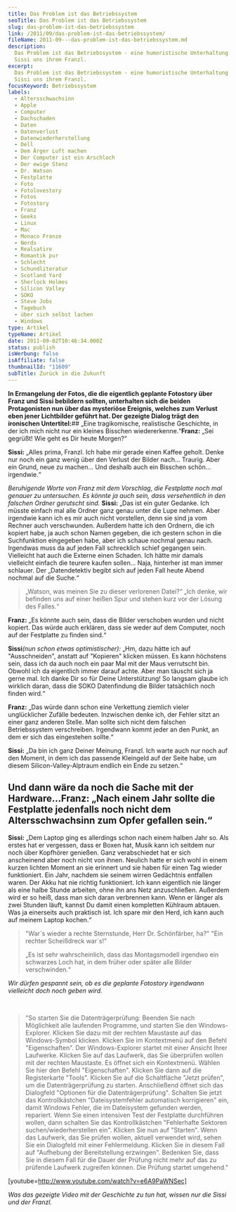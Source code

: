 ```yaml
---
title: Das Problem ist das Betriebssystem
seoTitle: Das Problem ist das Betriebssystem
slug: das-problem-ist-das-betriebssystem
link: /2011/09/das-problem-ist-das-betriebssystem/
fileName: 2011-09---das-problem-ist-das-betriebssystem.md
description:
  Das Problem ist das Betriebssystem - eine humoristische Unterhaltung zwischen
  Sissi uns ihrem Franzl.
excerpt:
  Das Problem ist das Betriebssystem - eine humoristische Unterhaltung zwischen
  Sissi uns ihrem Franzl.
focusKeyword: Betriebssystem
labels:
  - Altersschwachsinn
  - Apple
  - Computer
  - Dachschaden
  - Daten
  - Datenverlust
  - Datenwiederherstellung
  - Dell
  - Dem Ärger Luft machen
  - Der Computer ist ein Arschloch
  - Der ewige Stenz
  - Dr. Watson
  - Festplatte
  - Foto
  - Fotolovestory
  - Fotos
  - Fotostory
  - Franz
  - Geeks
  - Linux
  - Mac
  - Monaco Franze
  - Nerds
  - Realsatire
  - Romantik pur
  - Schlecht
  - Schundliteratur
  - Scotland Yard
  - Sherlock Holmes
  - Silicon Valley
  - SOKO
  - Steve Jobs
  - Tagebuch
  - über sich selbst lachen
  - Windows
type: Artikel
typeName: Artikel
date: 2011-09-02T10:46:34.000Z
status: publish
isWerbung: false
isAffiliate: false
thumbnailId: "11609"
subTitle: Zurück in die Zukunft
---
```


<strong>In Ermangelung der Fotos, die die eigentlich geplante Fotostory über
Franz und Sissi bebildern sollten, unterhalten sich die beiden Protagonisten nun
über das mysteriöse Ereignis, welches zum Verlust eben jener Lichtbilder geführt
hat. </strong><strong>Der gezeigte Dialog trägt den ironischen
Untertitel:</strong>## „Eine tragikomische, realistische Geschichte, in der ich
mich nicht nur ein kleines Bisschen wiedererkenne.“<strong>Franz:</strong> „Sei
gegrüßt! Wie geht es Dir heute Morgen?“

<strong>Sissi:</strong> „Alles prima, Franzl. Ich habe mir gerade einen Kaffee
geholt. Denke nur noch ein ganz wenig über den Verlust der Bilder nach...
Traurig. Aber ein Grund, neue zu machen... Und deshalb auch ein Bisschen schön…
irgendwie.“

<em>Beruhigende Worte von Franz mit dem Vorschlag, die Festplatte noch mal
genauer zu untersuchen. Es könnte ja auch sein, dass versehentlich in den
falschen Ordner gerutscht sind. </em><strong>Sissi:</strong> „Das ist ein guter
Gedanke. Ich müsste einfach mal alle Ordner ganz genau unter die Lupe nehmen.
Aber irgendwie kann ich es mir auch nicht vorstellen, denn sie sind ja vom
Rechner auch verschwunden. Außerdem hatte ich den Ordnern, die ich kopiert habe,
ja auch schon Namen gegeben, die ich gestern schon in die Suchfunktion
eingegeben habe, aber ich schaue nochmal genau nach. Irgendwas muss da auf jeden
Fall schrecklich schief gegangen sein. Vielleicht hat auch die Externe einen
Schaden. Ich hätte mir damals vielleicht einfach die teurere kaufen sollen...
Naja, hinterher ist man immer schlauer. Der „Datendetektiv begibt sich auf jeden
Fall heute Abend nochmal auf die Suche.“

<blockquote>„Watson, was meinen Sie zu dieser verlorenen Datei?“
„Ich denke, wir befinden uns auf einer heißen Spur und stehen kurz vor der Lösung des Falles.“</blockquote><strong>Franz:</strong> „Es könnte auch sein, dass die Bilder verschoben wurden und nicht kopiert. Das würde auch erklären, dass sie weder auf dem Computer, noch auf der Festplatte zu finden sind.“

<strong>Sissi</strong><em>(nun schon etwas optimistischer): </em>„Hm, dazu hätte
ich auf "Ausschneiden", anstatt auf "Kopieren" klicken müssen. Es kann höchstens
sein, dass ich da auch noch ein paar Mal mit der Maus verrutscht bin. Obwohl ich
da eigentlich immer darauf achte. Aber man täuscht sich ja gerne mal. Ich danke
Dir so für Deine Unterstützung! So langsam glaube ich wirklich daran, dass die
SOKO Datenfindung die Bilder tatsächlich noch finden wird.“

<strong>Franz:</strong> „Das würde dann schon eine Verkettung ziemlich vieler
unglücklicher Zufälle bedeuten. Inzwischen denke ich, der Fehler sitzt an einer
ganz anderen Stelle. Man sollte sich nicht dem falschen Betriebssystem
verschreiben. Irgendwann kommt jeder an den Punkt, an dem er sich das
eingestehen sollte.“

<strong>Sissi:</strong> „Da bin ich ganz Deiner Meinung, Franzl. Ich warte auch
nur noch auf den Moment, in dem ich das passende Kleingeld auf der Seite habe,
um diesem Silicon-Valley-Alptraum endlich ein Ende zu setzen.“

## Und dann wäre da noch die Sache mit der Hardware…<strong>Franz:</strong> „Nach einem Jahr sollte die Festplatte jedenfalls noch nicht dem Altersschwachsinn zum Opfer gefallen sein.“

<strong>Sissi:</strong> „Dem Laptop ging es allerdings schon nach einem halben
Jahr so. Als erstes hat er vergessen, dass er Boxen hat, Musik kann ich seitdem
nur noch über Kopfhörer genießen. Ganz verabschiedet hat er sich anscheinend
aber noch nicht von ihnen. Neulich hatte er sich wohl in einem kurzen lichten
Moment an sie erinnert und sie haben für einen Tag wieder funktioniert. Ein
Jahr, nachdem sie seinem wirren Gedächtnis entfallen waren. Der Akku hat nie
richtig funktioniert. Ich kann eigentlich nie länger als eine halbe Stunde
arbeiten, ohne ihn ans Netz anzuschließen. Außerdem wird er so heiß, dass man
sich daran verbrennen kann. Wenn er länger als zwei Stunden läuft, kannst Du
damit einen kompletten Kühlraum abtauen. Was ja einerseits auch praktisch ist.
Ich spare mir den Herd, ich kann auch auf meinem Laptop kochen.“

<blockquote>"War´s wieder a rechte Sternstunde, Herr Dr. Schönfärber, ha?"
"Ein rechter Scheißdreck war´s!"

„Es ist sehr wahrscheinlich, dass das Montagsmodell irgendwo ein schwarzes Loch
hat, in dem früher oder später alle Bilder verschwinden.“</blockquote><em>Wir
dürfen gespannt sein, ob es die geplante Fotostory irgendwann vielleicht doch
noch geben wird.</em>

&nbsp;

<blockquote>"So starten Sie die Datenträgerprüfung: Beenden Sie nach Möglichkeit alle laufenden Programme, und starten Sie den Windows-Explorer. Klicken Sie dazu mit der rechten Maustaste auf das Windows-Symbol klicken. Klicken Sie im Kontextmenü auf den Befehl "Eigenschaften".
Der Windows-Explorer startet mit einer Ansicht Ihrer Laufwerke. Klicken Sie auf das Laufwerk, das Sie überprüfen wollen mit der rechten Maustaste. Es öffnet sich ein Kontextmenü. Wählen Sie hier den Befehl "Eigenschaften". Klicken Sie dann auf die Registerkarte "Tools". Klicken Sie auf die Schaltfläche "Jetzt prüfen", um die Datenträgerprüfung zu starten. Anschließend öffnet sich das Dialogfeld "Optionen für die Datenträgerprüfung". Schalten Sie jetzt das Kontrollkästchen "Dateisystemfehler automatisch korrigieren" ein, damit Windows Fehler, die im Dateisystem gefunden werden, repariert. Wenn Sie einen intensiven Test der Festplatte durchführen wollen, dann schalten Sie das Kontrollkästchen "Fehlerhafte Sektoren suchen/wiederherstellen ein". Klicken Sie nun auf "Starten". Wenn das Laufwerk, das Sie prüfen wollen, aktuell verwendet wird, sehen Sie ein Dialogfeld mit einer Fehlermeldung. Klicken Sie in diesem Fall auf "Aufhebung der Bereitstellung erzwingen". Bedenken Sie, dass Sie in diesem Fall für die Dauer der Prüfung nicht mehr auf das zu prüfende Laufwerk zugreifen können. Die Prüfung startet umgehend."</blockquote>

[youtube=http://www.youtube.com/watch?v=e6A9PaWNSec]

<em>Was das gezeigte Video mit der Geschichte zu tun hat, wissen nur die Sissi
und der Franzl.</em>
